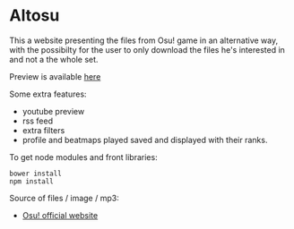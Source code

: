 # Altosu

This a website presenting the files from Osu! game in an alternative way, with the possibilty for the user to only download the files he's interested in and not a the whole set.

Preview is available [here](http://www.altosu.org/)

Some extra features:
- youtube preview
- rss feed
- extra filters
- profile and beatmaps played saved and displayed with their ranks.

To get node modules and front libraries:
```
bower install 
npm install 
```

Source of files / image / mp3:
- [Osu! official website](https://osu.ppy.sh/)

